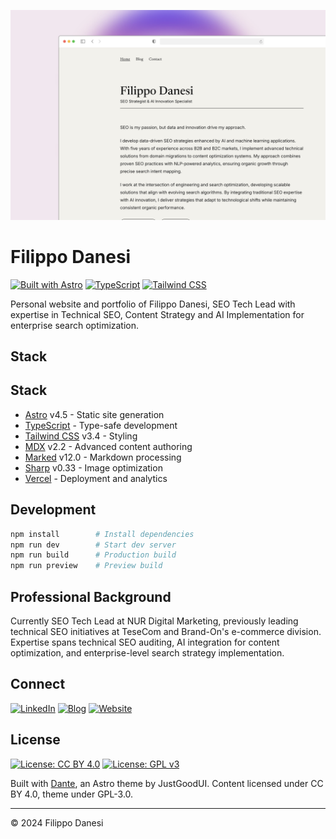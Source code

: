 ![Cover Image](https://github.com/filippodanesi/filippodanesi.it/blob/main/public/326shots_so.png)

# Filippo Danesi

[![Built with Astro](https://img.shields.io/badge/Built%20with-Astro-171717.svg?style=for-the-badge&logo=astro&logoColor=F2F1EC)](https://astro.build)
[![TypeScript](https://img.shields.io/badge/TypeScript-171717?style=for-the-badge&logo=typescript&logoColor=F2F1EC)](https://www.typescriptlang.org/)
[![Tailwind CSS](https://img.shields.io/badge/Tailwind_CSS-171717?style=for-the-badge&logo=tailwind-css&logoColor=F2F1EC)](https://tailwindcss.com/)

Personal website and portfolio of Filippo Danesi, SEO Tech Lead with expertise in Technical SEO, Content Strategy and AI Implementation for enterprise search optimization.

## Stack

## Stack

- [Astro](https://astro.build) v4.5 - Static site generation
- [TypeScript](https://www.typescriptlang.org/) - Type-safe development 
- [Tailwind CSS](https://tailwindcss.com/) v3.4 - Styling
- [MDX](https://mdxjs.com/) v2.2 - Advanced content authoring
- [Marked](https://marked.js.org/) v12.0 - Markdown processing
- [Sharp](https://sharp.pixelplumbing.com/) v0.33 - Image optimization
- [Vercel](https://vercel.com) - Deployment and analytics

## Development

```bash
npm install        # Install dependencies
npm run dev        # Start dev server
npm run build      # Production build
npm run preview    # Preview build
```

## Professional Background

Currently SEO Tech Lead at NUR Digital Marketing, previously leading technical SEO initiatives at TeseCom and Brand-On's e-commerce division. Expertise spans technical SEO auditing, AI integration for content optimization, and enterprise-level search strategy implementation.

## Connect

[![LinkedIn](https://img.shields.io/badge/LinkedIn-171717?style=for-the-badge&logo=linkedin&logoColor=F2F1EC)](https://www.linkedin.com/in/filippodanesi/)
[![Blog](https://img.shields.io/badge/Blog-171717?style=for-the-badge&logo=blogger&logoColor=F2F1EC)](https://www.serp-secrets.com)
[![Website](https://img.shields.io/badge/Website-171717?style=for-the-badge&logo=google-chrome&logoColor=F2F1EC)](https://www.filippodanesi.it/contact)

## License

[![License: CC BY 4.0](https://img.shields.io/badge/License-CC_BY_4.0-171717?style=for-the-badge&logoColor=F2F1EC)](https://creativecommons.org/licenses/by/4.0/)
[![License: GPL v3](https://img.shields.io/badge/License-GPLv3-171717?style=for-the-badge&logoColor=F2F1EC)](https://www.gnu.org/licenses/gpl-3.0)

Built with [Dante](https://justgoodui.com/), an Astro theme by JustGoodUI. Content licensed under CC BY 4.0, theme under GPL-3.0.

---

© 2024 Filippo Danesi
